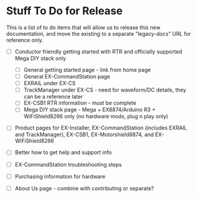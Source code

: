 # Stuff To Do for Release

This is a list of to do items that will allow us to release this new documentation, and move the existing to a separate "legacy-docs" URL for reference only.

- [ ] Conductor friendly getting started with RTR and officially supported Mega DIY stack only

    - [ ] General getting started page - link from home page
    - [ ] General EX-CommandStation page
    - [ ] EXRAIL under EX-CS
    - [ ] TrackManager under EX-CS - need for waveform/DC details, they can be a reference later
    - [ ] EX-CSB1 RTR information - must be complete
    - [ ] Mega DIY stack page - Mega + EX8874/Arduino R3 + WiFiShield8266 only (no hardware mods, plug n play only)

- [ ] Product pages for EX-Installer, EX-CommandStation (includes EXRAIL and TrackManager), EX-CSB1, EX-Motorshield8874, and EX-WiFiShield8266
- [ ] Better how to get help and support info
- [ ] EX-CommandStation troubleshooting steps
- [ ] Purchasing information for hardware
- [ ] About Us page - combine with contributing or separate?
